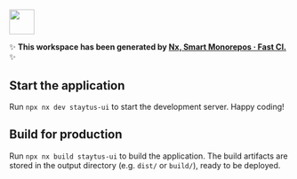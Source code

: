 #

<a alt="Nx logo" href="https://nx.dev" target="_blank" rel="noreferrer"><img src="https://raw.githubusercontent.com/nrwl/nx/master/images/nx-logo.png" width="45"></a>

✨ **This workspace has been generated by [Nx, Smart Monorepos · Fast CI.](https://nx.dev)** ✨

## Start the application

Run `npx nx dev staytus-ui` to start the development server. Happy coding!

## Build for production

Run `npx nx build staytus-ui` to build the application. The build artifacts are stored in the output directory (e.g. `dist/` or `build/`), ready to be deployed.
